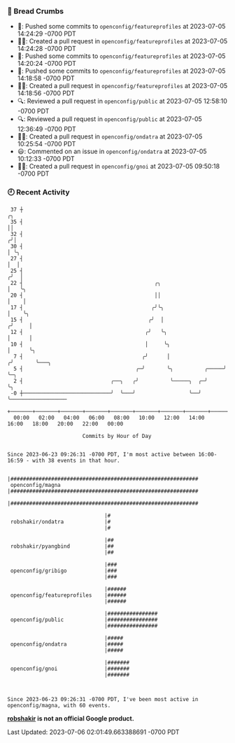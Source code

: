 ### 🍞 Bread Crumbs

 * 🚢: Pushed some commits to `openconfig/featureprofiles` at 2023-07-05 14:24:29 -0700 PDT
 * ✍🏼: Created a pull request in `openconfig/featureprofiles` at 2023-07-05 14:24:28 -0700 PDT
 * 🚢: Pushed some commits to `openconfig/featureprofiles` at 2023-07-05 14:20:24 -0700 PDT
 * 🚢: Pushed some commits to `openconfig/featureprofiles` at 2023-07-05 14:18:58 -0700 PDT
 * ✍🏼: Created a pull request in `openconfig/featureprofiles` at 2023-07-05 14:18:56 -0700 PDT
 * 🔍: Reviewed a pull request in  `openconfig/public` at 2023-07-05 12:58:10 -0700 PDT
 * 🔍: Reviewed a pull request in  `openconfig/public` at 2023-07-05 12:36:49 -0700 PDT
 * ✍🏼: Created a pull request in `openconfig/ondatra` at 2023-07-05 10:25:54 -0700 PDT
 * 😃: Commented on an issue in `openconfig/ondatra` at 2023-07-05 10:12:33 -0700 PDT
 * ✍🏼: Created a pull request in `openconfig/gnoi` at 2023-07-05 09:50:18 -0700 PDT

### 🕘 Recent Activity
```
 37 ┼                                                                    ╭╮
 35 ┤                                                                    ││
 32 ┤                                                                   ╭╯│
 30 ┤                                                                   │ ╰╮
 27 ┤                                                                   │  │
 25 ┤                                                                  ╭╯  │
 22 ┤                                          ╭╮                      │   ╰╮
 20 ┤                                          ││                      │    │
 17 ┤                                         ╭╯╰╮                     │    ╰╮
 15 ┤                                        ╭╯  │                    ╭╯     │
 12 ┤                                       ╭╯   ╰╮                   │      │
 10 ┤                                       │     ╰╮                  │      ╰╮
  7 ┤                                      ╭╯      │                 ╭╯       ╰───╮
  5 ┤                                    ╭─╯       ╰╮          ╭─────╯            ╰─╮
  2 ┤                            ╭──╮   ╭╯          ╰─────╮  ╭─╯                    ╰╮
 -0 ┼────────────────────────────╯  ╰───╯                 ╰──╯                       ╰──────────────────
    +───────+───────+───────+───────+───────+───────+───────+───────+───────+───────+───────+───────+────
  00:00   02:00   04:00   06:00   08:00   10:00   12:00   14:00   16:00   18:00   20:00   22:00   00:00   

						Commits by Hour of Day


Since 2023-06-23 09:26:31 -0700 PDT, I'm most active between 16:00-16:59 - with 38 events in that hour.

```



```
                               |############################################################
 openconfig/magna              |############################################################
                               |############################################################

                               |#
 robshakir/ondatra             |#
                               |#

                               |##
 robshakir/pyangbind           |##
                               |##

                               |###
 openconfig/gribigo            |###
                               |###

                               |######
 openconfig/featureprofiles    |######
                               |######

                               |################
 openconfig/public             |################
                               |################

                               |#####
 openconfig/ondatra            |#####
                               |#####

                               |#######
 openconfig/gnoi               |#######
                               |#######



Since 2023-06-23 09:26:31 -0700 PDT, I've been most active in openconfig/magna, with 60 events.

```
**[robshakir](mailto:robjs@google.com) is not an official Google product.**  


Last Updated: 2023-07-06 02:01:49.663388691 -0700 PDT

